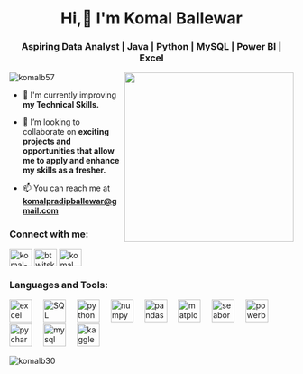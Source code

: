 <h1 align="center">Hi,👋 I'm Komal Ballewar</h1>
<h3 align="center">Aspiring Data Analyst | Java | Python | MySQL | Power BI | Excel </h3>
<img align="right" width="300" src="https://cdn.dribbble.com/users/4055494/screenshots/15215756/media/d2b66c4ca0192aa26d103448b3d1518b.gif"> 

<p align="left"> <img src="https://komarev.com/ghpvc/?username=komalb57&label=Profile%20views&color=0e75b6&style=flat" alt="komalb57" /> </p>

- 🌱 I'm currently improving **my Technical Skills.**

- 👯 I’m looking to collaborate on **exciting projects and opportunities that allow me to apply and enhance my skills as a fresher.**
  
<!-- - 🎉 My Professional certificate: **https://drive.google.com/drive/folders/1A9vflmj1RDVRDu_MRGfWQpdPkQYBkbPn?usp=sharing**
  --> 
- 📫 You can reach me at **komalpradipballewar@gmail.com**
                          

<h3 align="left">Connect with me:</h3>
<p align="left">
<a href="https://linkedin.com/in/komal-ballewar" target="blank"><img align="center" src="https://raw.githubusercontent.com/rahuldkjain/github-profile-readme-generator/master/src/images/icons/Social/linked-in-alt.svg" alt="komal-ballewar" height="30" width="40" /></a>
<a href="https://instagram.com/btwits_kb30" target="blank"><img align="center" src="https://raw.githubusercontent.com/rahuldkjain/github-profile-readme-generator/master/src/images/icons/Social/instagram.svg" alt="btwitskb57" height="30" width="40" /></a>
<a href="https://www.facebook.com/komal.ballewar.57" target="blank"><img align="center" src="https://raw.githubusercontent.com/rahuldkjain/github-profile-readme-generator/master/src/images/icons/Social/facebook.svg" alt="komal ballewar" height="30" width="40" /></a>
</p>


<h3 align="left">Languages and Tools:</h3>
<p align="left"> 
  <div align="left">
  <img src="https://icon.icepanel.io/Technology/svg/Excel.svg"height="40" alt="excel logo" />
  <img width="12" />
  <img src="https://www.svgrepo.com/svg/331760/sql-database-generic" height="40" alt="SQL logo"  />
  <img width="12" />
  <img src="https://cdn.jsdelivr.net/gh/devicons/devicon/icons/python/python-original.svg" height="40" alt="python logo"  />
  <img width="12" />
  <img src="https://www.svgrepo.com/show/354127/numpy.svg"height="40" alt="numpy logo" />
  <img width="12" />
  <img src="https://icon.icepanel.io/Technology/svg/Pandas.svg"height="40" alt="pandas logo" />
  <img width="12" />
  <img src="https://icon.icepanel.io/Technology/svg/Matplotlib.svg"height="40" alt="matplotlib logo" />
  <img width="12" />
  <img src="https://cdn.worldvectorlogo.com/logos/seaborn-1.svg"height="40" alt="seaborn logo" />
  <img width="12" />
  <img src="https://github.com/microsoft/PowerBI-Icons/blob/main/SVG/Power-BI.svg" height="40" alt="powerbi logo"  />
  <img width="12" />
  <img src="https://cdn.jsdelivr.net/gh/devicons/devicon/icons/pycharm/pycharm-original.svg" height="40" alt="pycharm logo"  />
  <img width="12" />
  <img src="https://cdn.jsdelivr.net/gh/devicons/devicon/icons/mysql/mysql-original.svg" height="40" alt="mysql logo"  />
  <img width="12" />
  <img src="https://cdn.jsdelivr.net/gh/devicons/devicon/icons/kaggle/kaggle-original.svg" height="40" alt="kaggle logo"  />
</div>

</p>

<p><img align="left" src="https://github-readme-stats.vercel.app/api/top-langs?username=komalb30&show_icons=true&locale=en&layout=compact" alt="komalb30" /></p>


